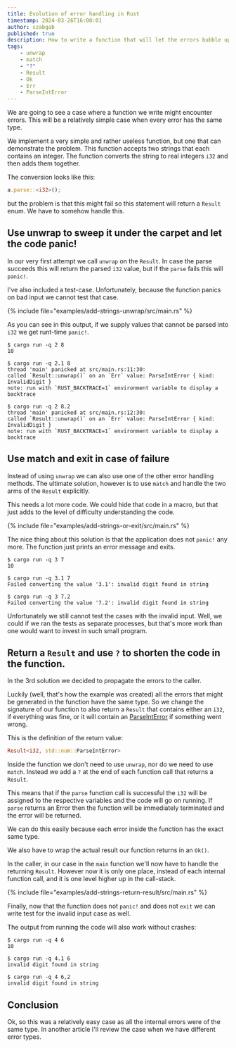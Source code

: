 ```yaml
---
title: Evolution of error handling in Rust
timestamp: 2024-03-26T16:00:01
author: szabgab
published: true
description: How to write a function that will let the errors bubble up the call stack.
tags:
    - unwrap
    - match
    - "?"
    - Result
    - Ok
    - Err
    - ParseIntError
---
```


We are going to see a case where a function we write might encounter errors. This will be a relatively simple case when every error has the same type.

We implement a very simple and rather useless function, but one that can demonstrate the problem. This function accepts two strings that each contains an integer.
The function converts the string to real integers `i32` and then adds them together.

The conversion looks like this:

```rust
a.parse::<i32>();
```

but the problem is that this might fail so this statement will return a `Result` enum. We have to somehow handle this.

## Use unwrap to sweep it under the carpet and let the code panic!

In our very first attempt we call `unwrap` on the `Result`. In case the parse succeeds this will return the parsed `i32` value,
but if the `parse` fails this will `panic!`.

I've also included a test-case. Unfortunately, because the function panics on bad input we cannot test that case.

{% include file="examples/add-strings-unwrap/src/main.rs" %}

As you can see in this output, if we supply values that cannot be parsed into `i32` we get runt-time `panic!`.

```
$ cargo run -q 2 8
10

$ cargo run -q 2.1 8
thread 'main' panicked at src/main.rs:11:30:
called `Result::unwrap()` on an `Err` value: ParseIntError { kind: InvalidDigit }
note: run with `RUST_BACKTRACE=1` environment variable to display a backtrace

$ cargo run -q 2 8.2
thread 'main' panicked at src/main.rs:12:30:
called `Result::unwrap()` on an `Err` value: ParseIntError { kind: InvalidDigit }
note: run with `RUST_BACKTRACE=1` environment variable to display a backtrace
```

## Use match and exit in case of failure

Instead of using `unwrap` we can also use one of the other error handling methods.
The ultimate solution, however is to use `match` and handle the two arms of the `Result`
explicitly.

This needs a lot more code. We could hide that code in a macro, but that just adds to
the level of difficulty understanding the code.

{% include file="examples/add-strings-or-exit/src/main.rs" %}

The nice thing about this solution is that the application does not `panic!` any more.
The function just prints an error message and exits.

```
$ cargo run -q 3 7
10

$ cargo run -q 3.1 7
Failed converting the value '3.1': invalid digit found in string

$ cargo run -q 3 7.2
Failed converting the value '7.2': invalid digit found in string
```


Unfortunately we still cannot test the cases with the invalid input.
Well, we could if we ran the tests as separate processes, but that's
more work than one would want to invest in such small program.


## Return a `Result` and use `?` to shorten the code in the function.

In the 3rd solution we decided to propagate the errors to the caller.


Luckily (well, that's how the example was created) all the errors that might be
generated in the function have the same type. So we change the signature of our function
to also return a `Result` that contains either an `i32`, if everything was fine, or it
will contain an [ParseIntError](https://doc.rust-lang.org/std/num/struct.ParseIntError.html)
if something went wrong.

This is the definition of the return value:

```rust
Result<i32, std::num::ParseIntError>
```

Inside the function we don't need to use `unwrap`, nor do we need to use `match`.
Instead we add a `?` at the end of each function call that returns a `Result`.

This means that if the `parse` function call is successful the `i32` will be assigned to
the respective variables and the code will go on running.
If `parse` returns an Error then the function will be immediately terminated and the error
will be returned.

We can do this easily because each error inside the function has the exact same type.

We also have to wrap the actual result our function returns in an `Ok()`.

In the caller, in our case in the `main` function we'll now have to handle the returning `Result`.
However now it is only one place, instead of each internal function call, and it is one level
higher up in the call-stack.

{% include file="examples/add-strings-return-result/src/main.rs" %}


Finally, now that the function does not `panic!` and does not `exit` we can write test for
the invalid input case as well.

The output from running the code will also work without crashes:

```
$ cargo run -q 4 6
10

$ cargo run -q 4.1 6
invalid digit found in string

$ cargo run -q 4 6,2
invalid digit found in string
```

## Conclusion

Ok, so this was a relatively easy case as all the internal errors were of the same type. In another article
I'll review the case when we have different error types.

